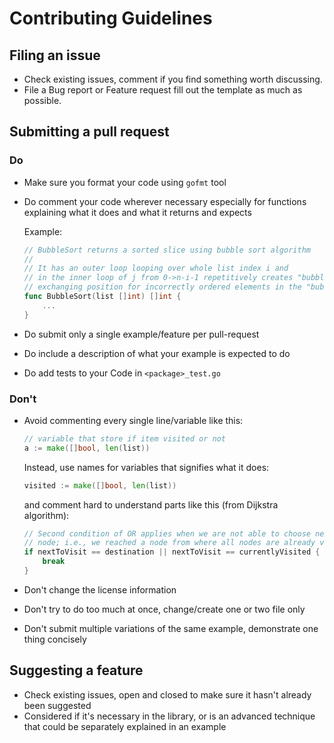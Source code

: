# Contributing Guidelines
## Filing an issue
- Check existing issues, comment if you find something worth discussing.
- File a Bug report or Feature request fill out the template as much as possible.

## Submitting a pull request
### Do
- Make sure you format your code using `gofmt` tool
- Do comment your code wherever necessary especially for functions
  explaining what it does and what it returns and expects
  
  Example:
  ```go
  // BubbleSort returns a sorted slice using bubble sort algorithm
  //
  // It has an outer loop looping over whole list index i and
  // in the inner loop of j from 0->n-i-1 repetitively creates "bubbles"; item at j and j+1
  // exchanging position for incorrectly ordered elements in the "bubble"
  func BubbleSort(list []int) []int {
      ...  
  }
  ```
- Do submit only a single example/feature per pull-request
- Do include a description of what your example is expected to do
- Do add tests to your Code in `<package>_test.go` 

### Don't
- Avoid commenting every single line/variable like this:
  ```go
  // variable that store if item visited or not
  a := make([]bool, len(list))  
  ```
  
  Instead, use names for variables that signifies what it does:
  ```go
  visited := make([]bool, len(list))  
  ```
  
  and comment hard to understand parts like this (from Dijkstra algorithm):
  ```go
  // Second condition of OR applies when we are not able to choose next 'UNEXPLORED'
  // node; i.e., we reached a node from where all nodes are already visited
  if nextToVisit == destination || nextToVisit == currentlyVisited {
      break
  }
  ```
- Don't change the license information
- Don't try to do too much at once, change/create one or two file only
- Don't submit multiple variations of the same example, demonstrate one thing concisely

## Suggesting a feature
- Check existing issues, open and closed to make sure it hasn't already been suggested
- Considered if it's necessary in the library, or is an advanced technique that could be separately explained in an example